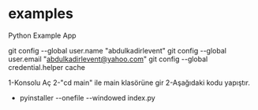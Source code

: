 # examples
 Python Example App


git config --global user.name "abdulkadirlevent"
git config --global user.email "abdulkadirlevent@yahoo.com"
git config --global credential.helper cache


1-Konsolu Aç
2-"cd main" ile main klasörüne gir
2-Aşağıdaki kodu yapıştır.
 - pyinstaller --onefile --windowed index.py

